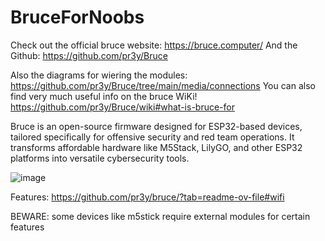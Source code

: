 # BruceForNoobs
Check out the official bruce website: https://bruce.computer/
And the Github: https://github.com/pr3y/Bruce

Also the diagrams for wiering the modules: https://github.com/pr3y/Bruce/tree/main/media/connections
You can also find very much useful info on the bruce WiKi! https://github.com/pr3y/Bruce/wiki#what-is-bruce-for

Bruce is an open-source firmware designed for ESP32-based devices, tailored specifically for offensive security and red team operations. It transforms affordable hardware like M5Stack, LilyGO, and other ESP32 platforms into versatile cybersecurity tools.

![image](https://github.com/user-attachments/assets/d00d16ad-3c0e-4329-9d59-e35d489d7ecf)

Features:
https://github.com/pr3y/bruce/?tab=readme-ov-file#wifi

BEWARE:
some devices like m5stick require external modules for certain features
